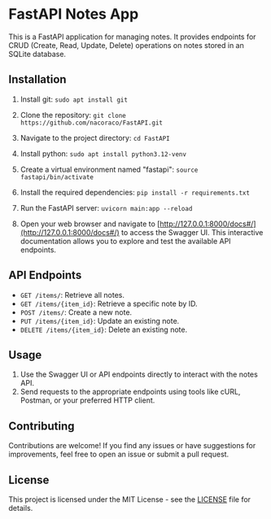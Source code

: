 # FastAPI Notes App

This is a FastAPI application for managing notes. It provides endpoints for CRUD (Create, Read, Update, Delete) operations on notes stored in an SQLite database.

## Installation
1. Install git:
```sudo apt install git```

2. Clone the repository:
```git clone https://github.com/nacoraco/FastAPI.git```

3. Navigate to the project directory:
```cd FastAPI```

4. Install python:
```sudo apt install python3.12-venv```

5. Create a virtual environment named "fastapi":
```source fastapi/bin/activate```

6. Install the required dependencies:
```pip install -r requirements.txt```

7. Run the FastAPI server:
```uvicorn main:app --reload```

9. Open your web browser and navigate to [http://127.0.0.1:8000/docs#/](http://127.0.0.1:8000/docs#/) to access the Swagger UI. This interactive documentation allows you to explore and test the available API endpoints.

## API Endpoints

- `GET /items/`: Retrieve all notes.
- `GET /items/{item_id}`: Retrieve a specific note by ID.
- `POST /items/`: Create a new note.
- `PUT /items/{item_id}`: Update an existing note.
- `DELETE /items/{item_id}`: Delete an existing note.

## Usage

1. Use the Swagger UI or API endpoints directly to interact with the notes API.
2. Send requests to the appropriate endpoints using tools like cURL, Postman, or your preferred HTTP client.

## Contributing

Contributions are welcome! If you find any issues or have suggestions for improvements, feel free to open an issue or submit a pull request.

## License

This project is licensed under the MIT License - see the [LICENSE](LICENSE) file for details.
